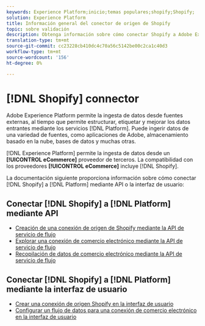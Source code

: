 ```yaml
---
keywords: Experience Platform;inicio;temas populares;shopify;Shopify;
solution: Experience Platform
title: Información general del conector de origen de Shopify
topic: sobre validación
description: Obtenga información sobre cómo conectar Shopify a Adobe Experience Platform mediante API o la interfaz de usuario.
translation-type: tm+mt
source-git-commit: cc23228cb410dc4c70a56c5142be00c2ca1c40d3
workflow-type: tm+mt
source-wordcount: '156'
ht-degree: 0%

---
```



# [!DNL Shopify] connector

Adobe Experience Platform permite la ingesta de datos desde fuentes externas, al tiempo que permite estructurar, etiquetar y mejorar los datos entrantes mediante los servicios [!DNL Platform]. Puede ingerir datos de una variedad de fuentes, como aplicaciones de Adobe, almacenamiento basado en la nube, bases de datos y muchas otras.

[!DNL Experience Platform] permite la ingesta de datos desde un  **[!UICONTROL eCommerce]** proveedor de terceros. La compatibilidad con los proveedores **[!UICONTROL eCommerce]** incluye [!DNL Shopify].

La documentación siguiente proporciona información sobre cómo conectar [!DNL Shopify] a [!DNL Platform] mediante API o la interfaz de usuario:

## Conectar [!DNL Shopify] a [!DNL Platform] mediante API

- [Creación de una conexión de origen de Shopify mediante la API de servicio de flujo](../../tutorials/api/create/ecommerce/shopify.md)
- [Explorar una conexión de comercio electrónico mediante la API de servicio de flujo](../../tutorials/api/explore/ecommerce.md)
- [Recopilación de datos de comercio electrónico mediante la API de servicio de flujo](../../tutorials/api/collect/ecommerce.md)

## Conectar [!DNL Shopify] a [!DNL Platform] mediante la interfaz de usuario

- [Crear una conexión de origen Shopify en la interfaz de usuario](../../tutorials/ui/create/ecommerce/shopify.md)
- [Configurar un flujo de datos para una conexión de comercio electrónico en la interfaz de usuario](../../tutorials/ui/dataflow/ecommerce.md)